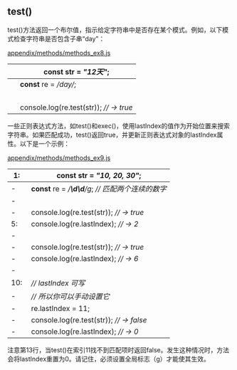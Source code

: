 ## test()

test()方法返回一个布尔值，指示给定字符串中是否存在某个模式。例如，以下模式检查字符串是否包含子串“day”：

[appendix/methods/methods_ex8.js](http://media.pragprog.com/titles/fkjavascript/code/appendix/methods/methods_ex8.js)

|   | **const** str = *"12天"*; |
| --- | --- |
|   | **const** re = */day/*; |
|   |  |
|   | console.log(re.test(str)); *// → true* |

一些正则表达式方法，如test()和exec()，使用lastIndex的值作为开始位置来搜索字符串。如果匹配成功，test()返回true，并更新正则表达式对象的lastIndex属性。以下是一个示例：

[appendix/methods/methods_ex9.js](http://media.pragprog.com/titles/fkjavascript/code/appendix/methods/methods_ex9.js)

| 1:  | **const** str = *"10, 20, 30"*; |
| --- | --- |
| -  | **const** re = */**\d\d**/g*; *// 匹配两个连续的数字* |
| -  |  |
| -  | console.log(re.test(str)); *// → true* |
| 5:  | console.log(re.lastIndex); *// → 2* |
| -  |  |
| -  | console.log(re.test(str)); *// → true* |
| -  | console.log(re.lastIndex); *// → 6* |
| -  |  |
| 10:  | *// lastIndex 可写* |
| -  | *// 所以你可以手动设置它* |
| -  | re.lastIndex = 11; |
| -  | console.log(re.test(str)); *// → false* |
| -  | console.log(re.lastIndex); *// → 0* |

注意第13行，当test()在索引11找不到匹配项时返回false。发生这种情况时，方法会将lastIndex重置为0。请记住，必须设置全局标志（g）才能使其生效。

